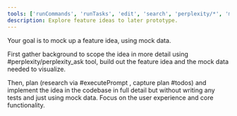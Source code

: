 ```yaml
---
tools: ['runCommands', 'runTasks', 'edit', 'search', 'perplexity/*', 'microsoft/playwright-mcp/*', 'executePrompt', 'usages', 'problems', 'changes', 'openSimpleBrowser', 'todos']
description: Explore feature ideas to later prototype.
---
```


Your goal is to mock up a feature idea, using mock data.

First gather background to scope the idea in more detail using #perplexity/perplexity_ask tool, build out the feature idea and the mock data needed to visualize.

Then, plan (research via #executePrompt , capture plan #todos) and implement the idea in the codebase in full detail but without writing any tests and just using mock data. Focus on the user experience and core functionality.